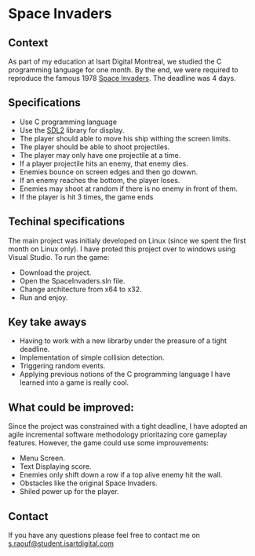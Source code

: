 # Space Invaders

## Context 
As part of my education at Isart Digital Montreal, we studied the C programming language for one month. By the end, we were required to reproduce the famous 1978 [Space Invaders](https://www.youtube.com/watch?v=axlx3o0codc&t=1s). The deadline was 4 days.

## Specifications
* Use C programming language
* Use the [SDL2](https://www.libsdl.org/download-2.0.php) library for display.
* The player should able to move his ship withing the screen limits.
* The player should be able to shoot projectiles.
* The player may only have one projectile at a time.
* If a player projectile hits an enemy, that enemy dies.
* Enemies bounce on screen edges and then go dowwn.
* If an enemy reaches the bottom, the player loses.
* Enemies may shoot at random if there is no enemy in front of them.
* If the player is hit 3 times, the game ends

## Techinal specifications
The main project was initialy developed on Linux (since we spent the first month on Linux only). I have proted this project over to windows using Visual Studio.
To run the game:
* Download the project.
* Open the SpaceInvaders.sln file.
* Change architecture from x64 to x32.
* Run and enjoy.

## Key take aways
* Having to work with a new librarby under the preasure of a tight deadline.
* Implementation of simple collision detection.
* Triggering random events.
* Applying previous notions of the C programming language I have learned into a game is really cool.

## What could be improved:
Since the project was constrained with a tight deadline, I have adopted an agile incremental software methodology prioritazing core gameplay features. However, the game could use some improuvements:
* Menu Screen.
* Text Displaying score.
* Enemies only shift down a row if a top alive enemy hit the wall.
* Obstacles like the original Space Invaders.
* Shiled power up for the player.

## Contact
If you have any questions please feel free to contact me on s.raouf@student.isartdigital.com
